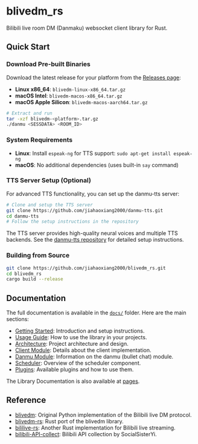 # blivedm_rs

Bilibili live room DM (Danmaku) websocket client library for Rust.

## Quick Start

### Download Pre-built Binaries

Download the latest release for your platform from the [Releases page](https://github.com/jiahaoxiang2000/blivedm_rs/releases):

- **Linux x86_64**: `blivedm-linux-x86_64.tar.gz`
- **macOS Intel**: `blivedm-macos-x86_64.tar.gz`
- **macOS Apple Silicon**: `blivedm-macos-aarch64.tar.gz`

```bash
# Extract and run
tar -xzf blivedm-<platform>.tar.gz
./danmu <SESSDATA> <ROOM_ID>
```

### System Requirements

- **Linux**: Install `espeak-ng` for TTS support: `sudo apt-get install espeak-ng`
- **macOS**: No additional dependencies (uses built-in `say` command)

### TTS Server Setup (Optional)

For advanced TTS functionality, you can set up the danmu-tts server:

```bash
# Clone and setup the TTS server
git clone https://github.com/jiahaoxiang2000/danmu-tts.git
cd danmu-tts
# Follow the setup instructions in the repository
```

The TTS server provides high-quality neural voices and multiple TTS backends. See the [danmu-tts repository](https://github.com/jiahaoxiang2000/danmu-tts) for detailed setup instructions.

### Building from Source

```bash
git clone https://github.com/jiahaoxiang2000/blivedm_rs.git
cd blivedm_rs
cargo build --release
```

## Documentation

The full documentation is available in the [`docs/`](docs/) folder. Here are the main sections:

- [Getting Started](docs/README.md): Introduction and setup instructions.
- [Usage Guide](docs/usage.md): How to use the library in your projects.
- [Architecture](docs/architecture.md): Project architecture and design.
- [Client Module](docs/client.md): Details about the client implementation.
- [Danmu Module](docs/danmu.md): Information on the danmu (bullet chat) module.
- [Scheduler](docs/scheduler.md): Overview of the scheduler component.
- [Plugins](docs/plugins.md): Available plugins and how to use them.

The Library Documentation is also available at [pages](https://jiahaoxiang2000.github.io/blivedm_rs/).

## Reference

- [blivedm](https://github.com/xfgryujk/blivedm): Original Python implementation of the Bilibili live DM protocol.
- [blivedm-rs](https://github.com/yanglul/blivedm_rs): Rust port of the blivedm library.
- [bililive-rs](https://github.com/LightQuantumArchive/bililive-rs): Another Rust implementation for Bilibili live streaming.
- [bilibili-API-collect](https://github.com/SocialSisterYi/bilibili-API-collect): Bilibili API collection by SocialSisterYi.